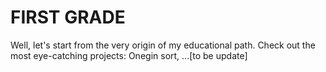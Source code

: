 # FIRST GRADE

Well, let's start from the very origin of my educational path.
Check out the most eye-catching projects: Onegin sort, ...[to be update]